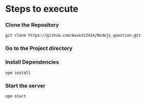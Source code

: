 # Steps to execute

### Clone the Repository

```
git clone https://github.com/Aswini2414/Nodejs_question.git
```

### Go to the Project directory

### Install Dependencies

```
npm install
```

### Start the server

```
npm start
```
